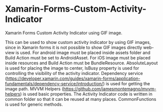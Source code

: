 # Xamarin-Forms-Custom-Activity-Indicator
Xamarin Forms Custom Activity Indicator using GIF image.

This can be used to show custom activity indicator by using GIF images, since in Xamarin forms it is not possible to show GIF images directly web-view is used. For android image must be placed inside assets folder and Build Action must be set to AndroidAsset. For iOS image must be placed inside resources and Build Action must be BundleResource. AbsoluteLayout is used for placing the image to center, IsBusy property is used for controlling the visibility of the activity indicator. Dependency service (https://developer.xamarin.com/guides/xamarin-forms/application-fundamentals/dependency-service/introduction/) is used for getting the image path. MVVM Helpers (https://github.com/jamesmontemagno/mvvm-helpers) is used basic properties. The Activity Indicator code is written in common folder so that it can be reused at many places. CommonFunctions is used for generic methods.
